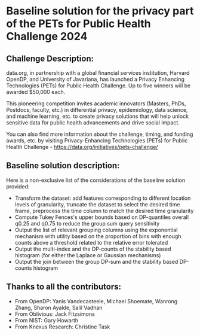 # Baseline solution for the privacy part of the PETs for Public Health Challenge 2024

## Challenge Description:

data.org, in partnership with a global financial services institution, Harvard OpenDP, and University of Javariana, has launched a Privacy Enhancing Technologies (PETs) for Public Health Challenge. Up to five winners will be awarded $50,000 each.

This pioneering competition invites academic innovators (Masters, PhDs, Postdocs, faculty, etc.) in differential privacy,  epidemiology, data science, and machine learning, etc. to create privacy solutions that will help unlock sensitive data for public health advancements and drive social impact.  

You can also find more information about the challenge, timing, and funding awards, etc. by visiting Privacy-Enhancing Technologies (PETs) for Public Health Challenge - https://data.org/initiatives/pets-challenge/


## Baseline solution description:

Here is a non-exclusive list of the considerations of the baseline solution provided:

* Transform the dataset: add features corresponding to different location levels of granularity, truncate the dataset to select the desired time frame, preprocess the time column to match the desired time granularity
* Compute Tukey Fences's upper bounds based on DP-quantiles overall q0.25 and q0.75 to reduce the group sum query sensitivity
* Output the list of relevant grouping columns using the exponential mechanism with utility based on the proportion of bins with enough counts above a threshold related to the relative error tolerated
* Output the multi-index and the DP-counts of the stability based histogram (for either the Laplace or Gaussian mechanisms)
* Output the join between the group DP-sum and the stability based DP-counts histogram


## Thanks to all the contributors:

* From OpenDP: Yanis Vandecasteele, Michael Shoemate, Wanrong Zhang, Sharon Ayalde, Salil Vadhan
* From Oblivious: Jack Fitzsimons 
* From NIST: Gary Howarth
* From Knexus Research: Christine Task
